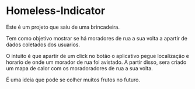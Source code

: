 # Homeless-Indicator

Este é um projeto que saiu de uma brincadeira.

Tem como objetivo mostrar se há moradores de rua a sua volta a apartir de dados coletados dos usuarios.

O intuito é que apartir de um click no botão o aplicativo pegue localização e horario de onde um morador de rua foi avistado.
A partir disso, sera criado um mapa de calor com os moradoradores de rua a sua volta.

É uma ideia que pode se colher muitos frutos no futuro.
